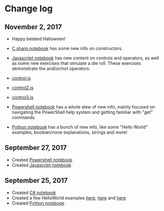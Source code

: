 # Change log

## November 2, 2017
* Happy belated Halloween! 
* [C sharp notebook](csharp/_csharp_notebook.md) has some new info on constructors.
* [Javascript notebook](javascript/_javascript_notebook.md) has new content on controls and operators, as well as some new exercises that simulate a die roll.  These exercises demonstrate the and/or/not operators:
 * [control.js](javascript/practice_exercises/control.js)
 * [control2.js](javascript/practice_exercises/control2.js)
 * [control3.js](javascript/practice_exercises/control3.js)

* [Powershell notebook](powershell/_powershell_notebook.md) has a whole slew of new info, mainly focused on navigating the PowerShell help system and getting familiar with "get" commands

* [Python notebook](python/_python_notebook.md) has a bunch of new info, like some "Hello World" examples, boolean/none explanations, strings and more!

## September 27, 2017
* Created [Powershell notebook](powershell/_powershell_notebook.md)
* Created [Javascript notebook](javascript/_javascript_notebook.md)

## September 25, 2017
* Created [C# notebook](csharp/_csharp_notebook.md)
* Created a few HelloWorld examples [here](csharp/practice_exercises/HelloWorld.cs), [here](csharp/practice_exercises/HelloWorld2.cs) and [here](csharp/practice_exercises/HelloWorld3.cs)
* Created [Python notebook](python/_python_notebook.md)